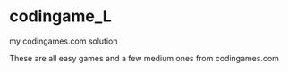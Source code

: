 # codingame_L
my codingames.com solution

These are all easy games and a few medium ones from codingames.com
